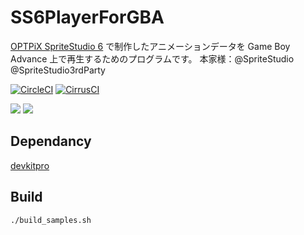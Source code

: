 # SS6PlayerForGBA
[OPTPiX SpriteStudio 6](http://www.webtech.co.jp/eng/spritestudio/) で制作したアニメーションデータを Game Boy Advance 上で再生するためのプログラムです。
本家様：@SpriteStudio @SpriteStudio3rdParty

[![CircleCI](https://circleci.com/gh/laqieer/SS6PlayerForGBA.svg?style=svg)](https://app.circleci.com/pipelines/github/laqieer/SS6PlayerForGBA) [![CirrusCI](https://api.cirrus-ci.com/github/laqieer/SS6PlayerForGBA.svg)](https://cirrus-ci.com/github/laqieer/SS6PlayerForGBA)

![](https://user-images.githubusercontent.com/8841957/185961538-3a157c70-ae67-49fe-bc97-9356f7faac1c.gif)
![](https://user-images.githubusercontent.com/8841957/185961567-89fa8cfc-2e41-43b1-8ad6-374dc6580cef.gif)

## Dependancy
[devkitpro](https://devkitpro.org/)

## Build
`./build_samples.sh`

